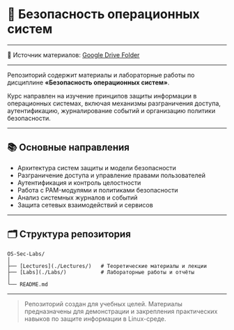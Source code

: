 # 🧠 Безопасность операционных систем

---

📂 Источник материалов: [Google Drive Folder]([https://drive.google.com/your-folder-link-here](https://drive.google.com/drive/folders/1td-iB_UoqwlQw8fXQX5hgw-yqlw1JGyz))

---


Репозиторий содержит материалы и лабораторные работы по дисциплине **«Безопасность операционных систем»**.

Курс направлен на изучение принципов защиты информации в операционных системах, включая механизмы разграничения доступа, аутентификацию, журналирование событий и организацию политики безопасности.

---

## 📚 Основные направления

- Архитектура систем защиты и модели безопасности  
- Разграничение доступа и управление правами пользователей  
- Аутентификация и контроль целостности  
- Работа с PAM-модулями и политиками безопасности  
- Анализ системных журналов и событий  
- Защита сетевых взаимодействий и сервисов  

---

## 🗂 Структура репозитория

```
OS-Sec-Labs/
│
├── [Lectures](./Lectures/)   # Теоретические материалы и лекции
├── [Labs](./Labs/)           # Лабораторные работы и отчёты
│
└── README.md
```

---

> Репозиторий создан для учебных целей. Материалы предназначены для демонстрации и закрепления практических навыков по защите информации в Linux-среде.

